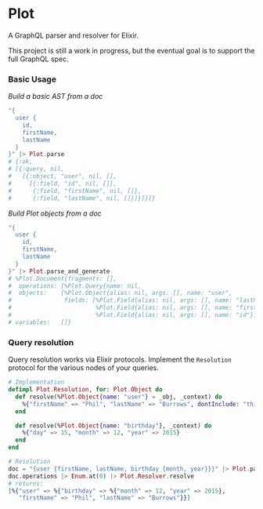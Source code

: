Plot
====
A GraphQL parser and resolver for Elixir.

This project is still a work in progress, but the eventual goal is to support the full GraphQL spec.

### Basic Usage

*Build a basic AST from a doc*
```elixir
"{
  user {
    id,
    firstName,
    lastName
  }
}" |> Plot.parse
# {:ok,
# [{:query, nil,
#   [{:object, "user", nil, [],
#     [{:field, "id", nil, []},
#      {:field, "firstName", nil, []},
#      {:field, "lastName", nil, []}]}]}]}
```

*Build Plot objects from a doc*
```elixir
"{
  user {
    id,
    firstName,
    lastName
  }
}" |> Plot.parse_and_generate
# %Plot.Document{fragments: [],
#  operations: [%Plot.Query{name: nil,
#  objects:    [%Plot.Object{alias: nil, args: [], name: "user",
#               fields: [%Plot.Field{alias: nil, args: [], name: "lastName"},
#                        %Plot.Field{alias: nil, args: [], name: "firstName"},
#                        %Plot.Field{alias: nil, args: [], name: "id"}]}]}],
# variables:   []}
```

### Query resolution

Query resolution works via Elixir protocols. Implement the `Resolution` protocol for the various nodes of your queries.

```elixir
# Implementation
defimpl Plot.Resolution, for: Plot.Object do
  def resolve(%Plot.Object{name: "user"} = _obj, _context) do
    %{"firstName" => "Phil", "lastName" => "Burrows", dontInclude: "this"}
  end

  def resolve(%Plot.Object{name: "birthday"}, _context) do
    %{"day" => 15, "month" => 12, "year" => 2015}
  end
end

# Resolution
doc = "{user {firstName, lastName, birthday {month, year}}}" |> Plot.parse_and_generate
doc.operations |> Enum.at(0) |> Plot.Resolver.resolve
# returns:
[%{"user" => %{"birthday" => %{"month" => 12, "year" => 2015},
   "firstName" => "Phil", "lastName" => "Burrows"}}]
```
